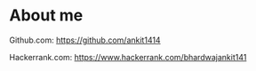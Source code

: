 # About me

Github.com: https://github.com/ankit1414

Hackerrank.com: https://www.hackerrank.com/bhardwajankit141
